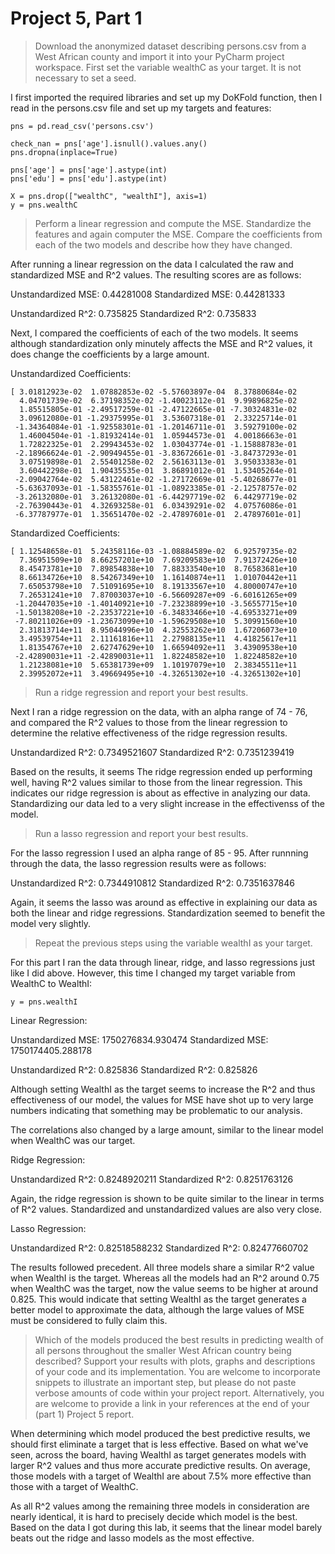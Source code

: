 # Project 5, Part 1

> Download the anonymized dataset describing persons.csv from a West African county and import it into your PyCharm project workspace. First set the variable wealthC as your target. It is not necessary to set a seed.

I first imported the required libraries and set up my DoKFold function, then I read in the persons.csv file and set up my targets and features:

```
pns = pd.read_csv('persons.csv')

check_nan = pns['age'].isnull().values.any()
pns.dropna(inplace=True)

pns['age'] = pns['age'].astype(int)
pns['edu'] = pns['edu'].astype(int)

X = pns.drop(["wealthC", "wealthI"], axis=1)
y = pns.wealthC
```

> Perform a linear regression and compute the MSE. Standardize the features and again computer the MSE. Compare the coefficients from each of the two models and describe how they have changed.

After running a linear regression on the data I calculated the raw and standardized MSE and R^2 values. The resulting scores are as follows:

Unstandardized MSE: 0.44281008
Standardized MSE:   0.44281333

Unstandardized R^2: 0.735825
Standardized R^2:   0.735833

Next, I compared the coefficients of each of the two models. It seems although standardization only minutely affects the MSE and R^2 values, it does change the coefficients by a large amount.

Unstandardized Coefficients:
```
[ 3.01812923e-02  1.07882853e-02 -5.57603897e-04  8.37880684e-02
  4.04701739e-02  6.37198352e-02 -1.40023112e-01  9.99896825e-02
  1.85515805e-01 -2.49517259e-01 -2.47122665e-01 -7.30324831e-02
  3.09612080e-01 -1.29375995e-01  3.53607318e-01  2.33225714e-01
 -1.34364084e-01 -1.92558301e-01 -1.20146711e-01  3.59279100e-02
  1.46004504e-01 -1.81932414e-01  1.05944573e-01  4.00186663e-01
  1.72822325e-01  2.29943453e-02  1.03043774e-01 -1.15888783e-01
 -2.18966624e-01 -2.90949455e-01 -3.83672661e-01 -3.84737293e-01
  3.07519898e-01  2.55401258e-02  2.56163113e-01  3.95033383e-01
  3.60442298e-01  1.90435535e-01  3.86891012e-01  1.53405264e-01
 -2.09042764e-02  5.43122461e-02 -1.27172669e-01 -5.40268677e-01
 -5.63637093e-01 -1.58355761e-01 -1.08923385e-01 -2.12578757e-02
 -3.26132080e-01  3.26132080e-01 -6.44297719e-02  6.44297719e-02
 -2.76390443e-01  4.32693258e-01  6.03439291e-02  4.07576086e-01
 -6.37787977e-01  1.35651470e-02 -2.47897601e-01  2.47897601e-01]
 ```

Standardized Coefficients:
```
[ 1.12548658e-01  5.24358116e-03 -1.08884589e-02  6.92579735e-02
  7.36951509e+10  8.66257201e+10  7.69209583e+10  7.91372426e+10
  8.45473781e+10  7.89854838e+10  7.88333540e+10  8.76583681e+10
  8.66134726e+10  8.54267349e+10  1.16140874e+11  1.01070442e+11
  7.65053798e+10  7.51091695e+10  8.19133567e+10  4.80000747e+10
  7.26531241e+10  7.87003037e+10 -6.56609287e+09 -6.60161265e+09
 -1.20447035e+10 -1.40140921e+10 -7.23238899e+10 -3.56557715e+10
 -1.50138208e+10 -2.23537221e+10 -6.34833466e+10 -4.69533271e+09
 -7.80211026e+09 -1.23673099e+10 -1.59629508e+10  5.30991560e+10
  2.31813714e+11  8.95044996e+10  4.32553262e+10  1.67206073e+10
  3.49539754e+11  2.11161816e+11  2.27988135e+11  4.41825617e+11
  1.81354767e+10  2.62747629e+10  1.66594092e+11  3.43909538e+10
 -2.42890031e+11 -2.42890031e+11  1.82248582e+10  1.82248582e+10
  1.21238081e+10  5.65381739e+09  1.10197079e+10  2.38345511e+11
  2.39952072e+11  3.49669495e+10 -4.32651302e+10 -4.32651302e+10]
```


> Run a ridge regression and report your best results.

Next I ran a ridge regression on the data, with an alpha range of 74 - 76, and compared the R^2 values to those from the linear regression to determine the relative effectiveness of the ridge regression results.

Unstandardized R^2: 0.7349521607
Standardized R^2:   0.7351239419

Based on the results, it seems The ridge regression ended up performing well, having R^2 values similar to those from the linear regression. This indicates our ridge regression is about as effective in analyzing our data. Standardizing our data led to a very slight increase in the effectivenss of the model.


> Run a lasso regression and report your best results.

For the lasso regression I used an alpha range of 85 - 95. After runnning through the data, the lasso regression results were as follows:

Unstandardized R^2: 0.7344910812
Standardized R^2:   0.7351637846

Again, it seems the lasso was around as effective in explaining our data as both the linear and ridge regressions. Standardization seemed to benefit the model very slightly.


> Repeat the previous steps using the variable wealthI as your target.

For this part I ran the data through linear, ridge, and lasso regressions just like I did above. However, this time I changed my target variable from WealthC to WealthI:
```
y = pns.wealthI
```

Linear Regression:

Unstandardized MSE: 1750276834.930474
Standardized MSE:   1750174405.288178

Unstandardized R^2: 0.825836
Standardized R^2:   0.825826

Although setting WealthI as the target seems to increase the R^2 and thus effectiveness of our model, the values for MSE have shot up to very large numbers indicating that something may be problematic to our analysis.

The correlations also changed by a large amount, similar to the linear model when WealthC was our target.


Ridge Regression:

Unstandardized R^2: 0.8248920211
Standardized R^2:   0.8251763126

Again, the ridge regression is shown to be quite similar to the linear in terms of R^2 values. Standardized and unstandardized values are also very close.

Lasso Regression:

Unstandardized R^2: 0.82518588232
Standardized R^2:   0.82477660702

The results followed precedent. All three models share a similar R^2 value when WealthI is the target. Whereas all the models had an R^2 around 0.75 when WealthC was the target, now the value seems to be higher at around 0.825. This would indicate that setting WealthI as the target generates a better model to approximate the data, although the large values of MSE must be considered to fully claim this.




> Which of the models produced the best results in predicting wealth of all persons throughout the smaller West African country being described? Support your results with plots, graphs and descriptions of your code and its implementation. You are welcome to incorporate snippets to illustrate an important step, but please do not paste verbose amounts of code within your project report. Alternatively, you are welcome to provide a link in your references at the end of your (part 1) Project 5 report.


When determining which model produced the best predictive results, we should first eliminate a target that is less effective. Based on what we've seen, across the board, having WealthI as target generates models with larger R^2 values and thus more accurate predictive results. On average, those models with a target of WealthI are about 7.5% more effective than those with a target of WealthC.

As all R^2 values among the remaining three models in consideration are nearly identical, it is hard to precisely decide which model is the best. Based on the data I got during this lab, it seems that the linear model barely beats out the ridge and lasso models as the most effective.















